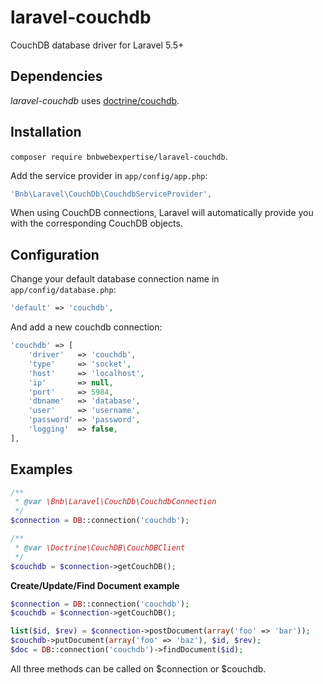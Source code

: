 # laravel-couchdb

CouchDB database driver for Laravel 5.5+

## Dependencies

*laravel-couchdb* uses [doctrine/couchdb](https://github.com/doctrine/couchdb).

## Installation

`composer require bnbwebexpertise/laravel-couchdb`.

Add the service provider in `app/config/app.php`:

```php
'Bnb\Laravel\CouchDb\CouchdbServiceProvider',
```

When using CouchDB connections, Laravel will automatically provide you with the corresponding CouchDB objects.

## Configuration

Change your default database connection name in `app/config/database.php`:

```php
'default' => 'couchdb',
```

And add a new couchdb connection:

```php
'couchdb' => [
    'driver'   => 'couchdb',
    'type'     => 'socket',
    'host'     => 'localhost',
    'ip'       => null,
    'port'     => 5984,
    'dbname'   => 'database',
    'user'     => 'username',
    'password' => 'password',
    'logging'  => false,
],
```
## Examples

```php
/**
 * @var \Bnb\Laravel\CouchDb\CouchdbConnection
 */
$connection = DB::connection('couchdb');

/**
 * @var \Doctrine\CouchDB\CouchDBClient
 */
$couchdb = $connection->getCouchDB();
```

**Create/Update/Find Document example**

```php
$connection = DB::connection('couchdb');
$couchdb = $connection->getCouchDB();

list($id, $rev) = $connection->postDocument(array('foo' => 'bar'));
$couchdb->putDocument(array('foo' => 'baz'), $id, $rev);
$doc = DB::connection('couchdb')->findDocument($id);
```

All three methods can be called on $connection or $couchdb.

